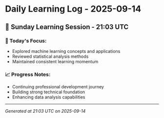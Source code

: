# Daily Learning Log - 2025-09-14

## 📅 Sunday Learning Session - 21:03 UTC

### 🎯 Today's Focus:
- Explored machine learning concepts and applications
- Reviewed statistical analysis methods
- Maintained consistent learning momentum

### 📈 Progress Notes:
- Continuing professional development journey
- Building strong technical foundation
- Enhancing data analysis capabilities

---
*Generated at 21:03 UTC on 2025-09-14*
